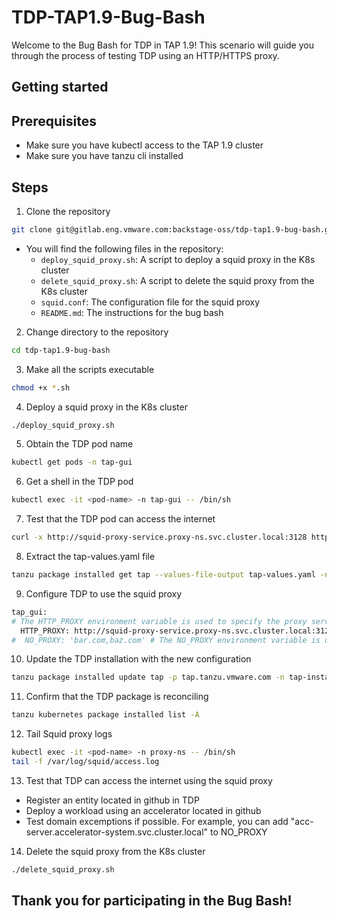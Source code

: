 # TDP-TAP1.9-Bug-Bash

Welcome to the Bug Bash for TDP in TAP 1.9! This scenario will guide you through the process of testing TDP using an HTTP/HTTPS proxy.

## Getting started

## Prerequisites

- Make sure you have kubectl access to the TAP 1.9 cluster
- Make sure you have tanzu cli installed

## Steps

1. Clone the repository

```bash
git clone git@gitlab.eng.vmware.com:backstage-oss/tdp-tap1.9-bug-bash.git
```
- You will find the following files in the repository:
  - `deploy_squid_proxy.sh`: A script to deploy a squid proxy in the K8s cluster
  - `delete_squid_proxy.sh`: A script to delete the squid proxy from the K8s cluster
  - `squid.conf`: The configuration file for the squid proxy
  - `README.md`: The instructions for the bug bash
2. Change directory to the repository

```bash
cd tdp-tap1.9-bug-bash
```

3. Make all the scripts executable

```bash
chmod +x *.sh
```

4. Deploy a squid proxy in the K8s cluster

```bash
./deploy_squid_proxy.sh
```
5. Obtain the TDP pod name

```bash
kubectl get pods -n tap-gui
```

6. Get a shell in the TDP pod
```bash
kubectl exec -it <pod-name> -n tap-gui -- /bin/sh
```

7. Test that the TDP pod can access the internet

```bash
curl -x http://squid-proxy-service.proxy-ns.svc.cluster.local:3128 https://raw.githubusercontent.com/waldirmontoya25/tanzu-java-web-app/main/catalog/catalog-info.yaml
```

8. Extract the tap-values.yaml file
  
```bash
tanzu package installed get tap --values-file-output tap-values.yaml -n tap-install
```

9.  Configure TDP to use the squid proxy

```bash
tap_gui:
# The HTTP_PROXY environment variable is used to specify the proxy server for both HTTP and HTTPS requests.
  HTTP_PROXY: http://squid-proxy-service.proxy-ns.svc.cluster.local:3128
#  NO_PROXY: 'bar.com,baz.com' # The NO_PROXY environment variable is used to specify a comma-separated list of domain extensions for which the proxy server should not be used.
```

10. Update the TDP installation with the new configuration

```bash
tanzu package installed update tap -p tap.tanzu.vmware.com -n tap-install --values-file tap-values.yaml
```

11. Confirm that the TDP package is reconciling

```bash
tanzu kubernetes package installed list -A
```

12. Tail Squid proxy logs
```bash
kubectl exec -it <pod-name> -n proxy-ns -- /bin/sh
tail -f /var/log/squid/access.log
```

13. Test that TDP can access the internet using the squid proxy

- Register an entity located in github in TDP
- Deploy a workload using an accelerator located in github
- Test domain excemptions if possible. For example, you can add "acc-server.accelerator-system.svc.cluster.local" to NO_PROXY

14. Delete the squid proxy from the K8s cluster

```bash
./delete_squid_proxy.sh
``` 


## Thank you for participating in the Bug Bash!